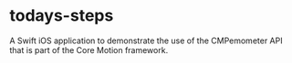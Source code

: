 # todays-steps
A Swift iOS application to demonstrate the use of the CMPemometer API that is part of the Core Motion framework.

